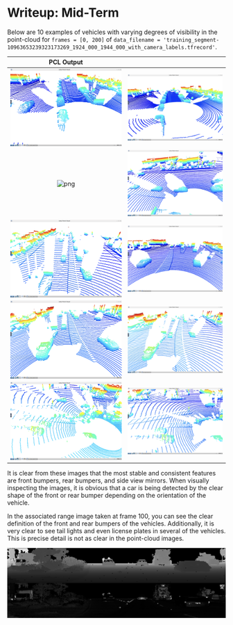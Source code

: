 # Writeup: Mid-Term

Below are 10 examples of vehicles with varying degrees of visibility in the point-cloud for `frames = [0, 200]` of `data_filename = 'training_segment-10963653239323173269_1924_000_1944_000_with_camera_labels.tfrecord'`.

| PCL Output      |               |
| :-------------: | :-----------: |
| ![png](/img_writeup/img_1.png)          |     ![png](/img_writeup/img_2.png)     |
| ![png](/img_writeup/img_3.png)          |     ![png](/img_writeup/img_4.png)     |
| ![png](/img_writeup/img_5.png)          |     ![png](/img_writeup/img_6.png)     |
| ![png](/img_writeup/img_7.png)          |     ![png](/img_writeup/img_8.png)     |
| ![png](/img_writeup/img_9.png)          |     ![png](/img_writeup/img_10.png)     |

It is clear from these images that the most stable and consistent features are front bumpers, rear bumpers, and side view mirrors. When visually inspecting the images, it is obvious that a car is being detected by the clear shape of the front or rear bumper depending on the orientation of the vehicle.

In the associated range image taken at frame 100, you can see the clear definition of the front and rear bumpers of the vehicles. Additionally, it is very clear to see tail lights and even license plates in several of the vehicles. This is precise detail is not as clear in the point-cloud images.

![png](/img_writeup/range_img.png)